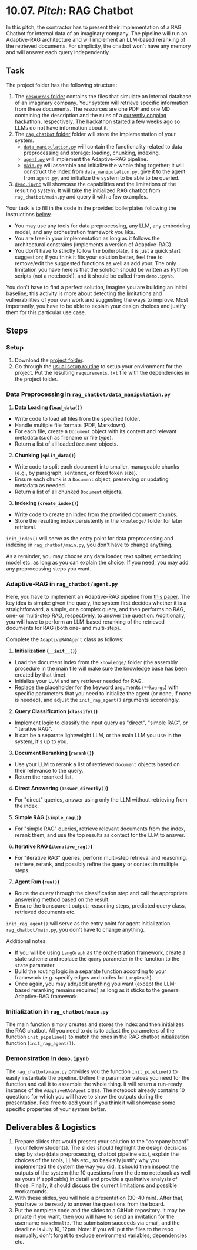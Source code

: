 # 10.07. _Pitch_: RAG Chatbot

In this pitch, the contractor has to present their implementation of a RAG Chatbot for internal data of an imaginary company. The pipeline will run an Adaptive-RAG architecture and will implement an LLM-based reranking of the retrieved documents. For simplicity, the chatbot won't have any memory and will answer each query independently.

## Task

The project folder has the following structure:
1. The [`resources` folder](https://github.com/maxschmaltz/Course-LLM-based-Assistants/tree/main/llm-based-assistants/sessions/block3_wrapup/1007/resources) contains the files that simulate an internal database of an imaginary company. Your system will retrieve specific information from these documents. The resources are one PDF and one MD containing the description and the rules of a [currently ongoing hackathon](https://www.kaggle.com/competitions/openai-to-z-challenge/overview), respectively. The hackathon started a few weeks ago so LLMs do not have information about it.
2. The [`rag_chatbot` folder](https://github.com/maxschmaltz/Course-LLM-based-Assistants/tree/main/llm-based-assistants/sessions/block3_wrapup/1007/rag_chatbot) folder will store the implementation of your system.
    * [`data_manipulation.py`](https://github.com/maxschmaltz/Course-LLM-based-Assistants/tree/main/llm-based-assistants/sessions/block3_wrapup/1007/rag_chatbot/data_manipulation.py) will contain the functionality related to data preprocessing and storage: loading, chunking, indexing.
    * [`agent.py`](https://github.com/maxschmaltz/Course-LLM-based-Assistants/tree/main/llm-based-assistants/sessions/block3_wrapup/1007/rag_chatbot/agent.py) will implement the Adaptive-RAG pipeline.
    * [`main.py`](https://github.com/maxschmaltz/Course-LLM-based-Assistants/tree/main/llm-based-assistants/sessions/block3_wrapup/1007/rag_chatbot/main.py) will assemble and initialize the whole thing together; it will construct the index from `data_manipulation.py`, give it to the agent from `agent.py`, and initialize the system to be able to be queried.
3. [`demo.ipynb`](https://github.com/maxschmaltz/Course-LLM-based-Assistants/tree/main/llm-based-assistants/sessions/block3_wrapup/1007/demo.ipynb) will showcase the capabilities and the limitations of the resulting system. It will take the initialized RAG chatbot from `rag_chatbot/main.py` and query it with a few examples.

Your task is to fill in the code in the provided boilerplates following the instructions [below](#steps).
* You may use any tools for data preprocessing, any LLM, any embedding model, and any orchestration framework you like.
* You are free in your implementation as long as it follows the architectural constrains (implements a version of Adaptive-RAG). 
* You don't have to strictly follow the boilerplate, it is just a quick start suggestion; if you think it fits your solution better, feel free to remove/edit the suggested functions as well as add your. The only limitation you have here is that the solution should be written as Python scripts (not a notebook!), and it should be called from `demo.ipynb`.

You don't have to find a perfect solution, imagine you are building an initial baseline; this activity is more about detecting the limitations and vulnerabilities of your own work and suggesting the ways to improve. Most importantly, you have to be able to explain your design choices and justify them for this particular use case. 


## Steps

### Setup

1. Download the [project folder](https://github.com/maxschmaltz/Course-LLM-based-Assistants/tree/main/llm-based-assistants/sessions/block3_wrapup/1007).
2. Go through the [usual setup routine](https://maxschmaltz.github.io/Course-LLM-based-Assistants/infos/llm_inference_guide/README.html) to setup your environment for the project. Put the resulting `requirements.txt` file with the dependencies in the project folder.

### Data Preprocessing in `rag_chatbot/data_manipulation.py`

1. **Data Loading (`load_data()`)**
* Write code to load all files from the specified folder.
* Handle multiple file formats (PDF, Markdown).
* For each file, create a `Document` object with its content and relevant metadata (such as filename or file type).
* Return a list of all loaded `Document` objects.

2. **Chunking (`split_data()`)**
* Write code to split each document into smaller, manageable chunks (e.g., by paragraph, sentence, or fixed token size).
* Ensure each chunk is a `Document` object, preserving or updating metadata as needed.
* Return a list of all chunked `Document` objects.

3. **Indexing (`create_index()`)**
* Write code to create an index from the provided document chunks.
* Store the resulting index persistently in the `knowledge/` folder for later retrieval.

`init_index()` will serve as the entry point for data preprocessing and indexing in `rag_chatbot/main.py`, you don't have to change anything.

As a reminder, you may choose any data loader, text splitter, embedding model etc. as long as you can explain the choice. If you need, you may add any preprocessing steps you want.

### Adaptive-RAG in `rag_chatbot/agent.py`

Here, you have to implement an Adaptive-RAG pipeline from [this paper](https://arxiv.org/abs/2403.14403). The key idea is simple: given the query, the system first decides whether it is a straightforward, a simple, or a complex query, and then performs no RAG, one- or multi-step RAG, respectively, to answer the question. Additionally, you will have to perform an LLM-based reranking of the retrieved documents for RAG (both one- and multi-step).

Complete the `AdaptiveRAGAgent` class as follows:

1. **Initialization (`__init__()`)**
* Load the document index from the `knowledge/` folder (the assembly procedure in the main file will make sure the knowledge base has been created by that time).
* Initialize your LLM and any retriever needed for RAG.
* Replace the placeholder for the keyword arguments (`**kwargs`) with specific parameters that you need to initialize the agent (or none, if none is needed), and adjust the `init_rag_agent()` arguments accordingly.

2. **Query Classification (`classify()`)**
* Implement logic to classify the input query as "direct", "simple RAG", or "iterative RAG".
* It can be a separate lightweight LLM, or the main LLM you use in the system, it's up to you.

3. **Document Reranking (`rerank()`)**
* Use your LLM to rerank a list of retrieved `Document` objects based on their relevance to the query.
* Return the reranked list.

4. **Direct Answering (`answer_directly()`)**
* For "direct" queries, answer using only the LLM without retrieving from the index.

5. **Simple RAG (`simple_rag()`)**
* For "simple RAG" queries, retrieve relevant documents from the index, rerank them, and use the top results as context for the LLM to answer.

6. **Iterative RAG (`iterative_rag()`)**
* For "iterative RAG" queries, perform multi-step retrieval and reasoning, retrieve, rerank, and possibly refine the query or context in multiple steps.

7. **Agent Run (`run()`)**
* Route the query through the classification step and call the appropriate answering method based on the result.
* Ensure the transparent output: reasoning steps, predicted query class, retrieved documents etc.

`init_rag_agent()` will serve as the entry point for agent initialization `rag_chatbot/main.py`, you don't have to change anything.

Additional notes:
* If you will be using `LangGraph` as the orchestration framework, create a state scheme and replace the `query` parameter in the function to the `state` parameter.
* Build the routing logic in a separate function according to your framework (e.g. specify edges and nodes for `LangGraph`).
* Once again, you may add/edit anything you want (except the LLM-based reranking remains required) as long as it sticks to the general Adaptive-RAG framework.

### Initialization in `rag_chatbot/main.py`

The main function simply creates and stores the index and then initializes the RAG chatbot. All you need to do is to adjust the parameters of the function `init_pipeline()` to match the ones in the RAG chatbot initialization function (`init_rag_agent()`).  

### Demonstration in `demo.ipynb`

The `rag_chatbot/main.py` provides you the function `init_pipeline()` to easily instantiate the pipeline. Define the parameter values you need for the function and call it to assemble the whole thing. It will return a run-ready instance of the `AdaptiveRAGAgent` class. The notebook already contains 10 questions for which you will have to show the outputs during the presentation. Feel free to add yours if you think it will showcase some specific properties of your system better.


## Deliverables & Logistics

1. Prepare slides that would present your solution to the "company board" (your fellow students). The slides should highlight the design decisions step by step (data preprocessing, chatbot pipeline etc.), explain the choices of the tools, LLMs etc., so basically justify why you implemented the system the way you did. It should then inspect the outputs of the system (the 10 questions from the demo notebook as well as yours if applicable) in detail and provide a qualitative analysis of those. Finally, it should discuss the current limitations and possible workarounds.
2. With these slides, you will hold a presentation (30-40 min). After that, you have to be ready to answer the questions from the board.
3. Put the complete code and the slides to a GitHub repository. It may be private if you want, then you will have to send an invitation for the username `maxschmaltz`. The submission succeeds via email, and the deadline is July 10, 12pm. Note: if you will put the files to the repo manually, don't forget to exclude environment variables, dependencies etc.